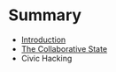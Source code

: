 # Summary

* [Introduction](README.md)
* [The Collaborative State](the-collaborative-state.md)
* Civic Hacking

